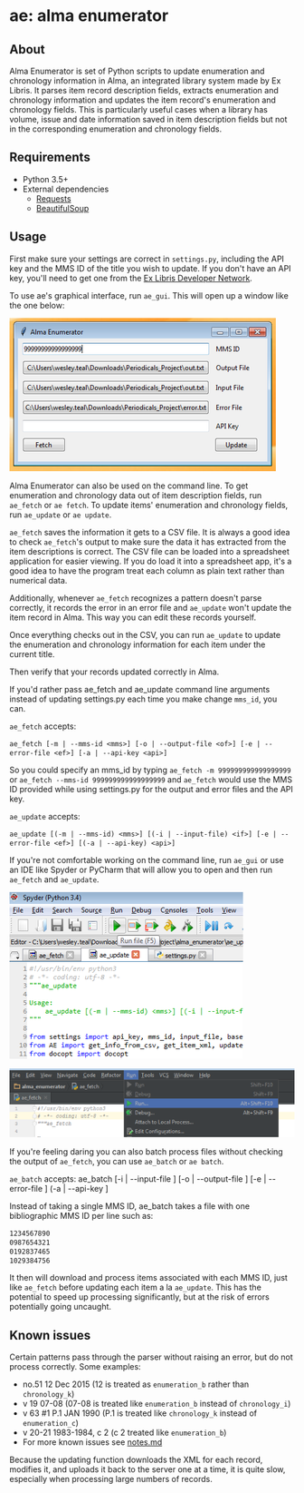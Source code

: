 # ae: alma enumerator
## About
Alma Enumerator is set of Python scripts to update enumeration and chronology
information in Alma, an integrated library system made by Ex Libris. It parses
item record description fields, extracts enumeration and chronology information
and updates the item record's enumeration and chronology fields. This is 
particularly useful cases when a library has volume, issue and date information
saved in item description fields but not in the corresponding enumeration and
chronology fields.

## Requirements
* Python 3.5+ 
* External dependencies
    * [Requests](http://requests.readthedocs.io/en/master/) 
    * [BeautifulSoup](https://www.crummy.com/software/BeautifulSoup/)

## Usage
First make sure your settings are correct in `settings.py`, including the API
key and the MMS ID of the title you wish to update. If you don't have an API
key, you'll need to get one from the [Ex Libris Developer Network](https://developers.exlibrisgroup.com/).

To use ae's graphical interface, run `ae_gui`. This will open up a window like
the one below:

![Example of ae_gui](/img/ae_gui_example.png)

Alma Enumerator can also be used on the command line. To get enumeration and 
chronology data out of item description fields, run `ae_fetch` or `ae fetch`.
To update items' enumeration and chronology fields, run `ae_update` or 
`ae update`.

`ae_fetch` saves the information it gets to a CSV file. It is always a good idea
to check `ae_fetch`'s output to make sure the data it has extracted from the item
descriptions is correct. The CSV file can be loaded into a spreadsheet 
application for easier viewing. If you do load it into a spreadsheet app, it's 
a good idea to have the program treat each column as plain text rather than
numerical data.

Additionally, whenever `ae_fetch` recognizes a pattern doesn't parse correctly,
it records the error in an error file and `ae_update` won't update the item
record in Alma. This way you can edit these records yourself.

Once everything checks out in the CSV, you can run `ae_update` to update the 
enumeration and chronology information for each item under the current title.

Then verify that your records updated correctly in Alma.

If you'd rather pass ae_fetch and ae_update command line arguments instead of
updating settings.py each time you make change `mms_id`, you can.

`ae_fetch` accepts:

    ae_fetch [-m | --mms-id <mms>] [-o | --output-file <of>] [-e | --error-file <ef>] [-a | --api-key <api>]

So you could specify an mms_id by typing `ae_fetch -m 999999999999999999` or
`ae_fetch --mms-id 999999999999999999` and `ae_fetch` would use the MMS ID 
provided while using settings.py for the output and error files and the API 
key.

`ae_update` accepts:

    ae_update [(-m | --mms-id) <mms>] [(-i | --input-file) <if>] [-e | --error-file <ef>] [(-a | --api-key) <api>]
                                                      
If you're not comfortable working on the command line, run `ae_gui` or use 
an IDE like Spyder or PyCharm that will allow you to open and then run 
`ae_fetch` and `ae_update`.

![Example of running ae_update in Spyder](/img/spyder_run_example.png)

![Example of running ae_fetch in Pycharm](/img/pycharm_run_example.png)

If you're feeling daring you can also batch process files without checking the output
of `ae_fetch`, you can use `ae_batch` or `ae batch`. 

`ae_batch` accepts:
    ae_batch [-i | --input-file <if>] [-o | --output-file <of>] [-e | --error-file <ef>] (-a | --api-key <api>] <lf>      

Instead of taking a single MMS ID, ae_batch takes a file with one bibliographic 
MMS ID per line such as:

    1234567890
    0987654321
    0192837465
    1029384756

It then will download and process items associated with each MMS ID, just like 
`ae_fetch` before updating each item a la `ae_update`. This has the potential to 
speed up processing significantly, but at the risk of errors potentially going
uncaught.

## Known issues
Certain patterns pass through the parser without raising an error, but do not 
process correctly. Some examples:

* no.51 12 Dec 2015 (12 is treated as `enumeration_b` rather than `chronology_k`)
* v 19 07-08 (07-08 is treated like `enumeration_b` instead of `chronology_i`)
* v 63 #1 P.1 JAN 1990 (P.1 is treated like `chronology_k` instead of `enumeration_c`)
* v 20-21 1983-1984, c 2 (c 2 treated like `enumeration_b`)
* For more known issues see [notes.md](notes.md)

Because the updating function downloads the XML for each record, modifies it,
and uploads it back to the server one at a time, it is quite slow, especially when
processing large numbers of records.


